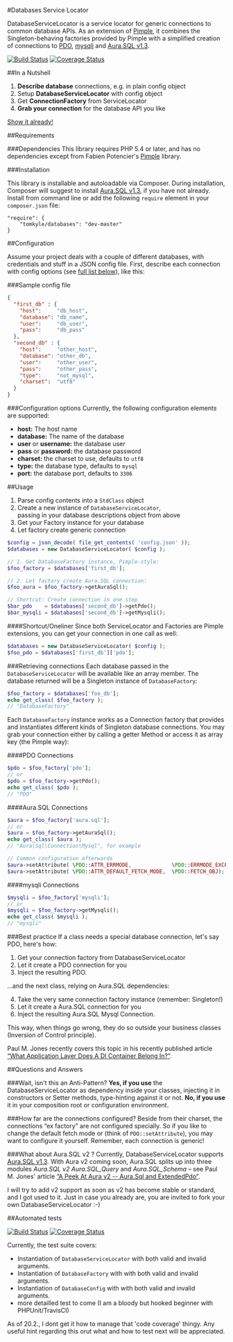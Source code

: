 #Databases Service Locator  

DatabaseServiceLocator is a service locator for generic connections to common database APIs. As an extension of [Pimple](https://github.com/fabpot/Pimple), it combines the Singleton-behaving factories provided by Pimple with a simplified creation of connections to [PDO](http://de.php.net/manual/en/book.pdo.php), [mysqli](http://www.php.net/manual/en/book.mysqli.php) and [Aura.SQL v1.3](https://github.com/auraphp/Aura.Sql/tree/master). 

[![Build Status](https://travis-ci.org/tomkyle/Databases.png?branch=master)](https://travis-ci.org/tomkyle/Databases)
[![Coverage Status](https://coveralls.io/repos/tomkyle/Databases/badge.png)](https://coveralls.io/r/tomkyle/Databases)

##In a Nutshell

1. **Describe database** connections, e.g. in plain config object
2. Setup **DatabaseServiceLocator** with config object 
3. Get **ConnectionFactory** from ServiceLocator
4. **Grab your connection** for the database API you like

[Show it already!](#usage)


##Requirements

###Dependencies
This library requires PHP 5.4 or later, and has no dependencies except from Fabien Potencier's [Pimple](https://github.com/fabpot/Pimple) library. 



###Installation

This library is installable and autoloadable via Composer. During installation, Composer will suggest to install [Aura.SQL v1.3](http://github.com/auraphp/Aura.Sql/tree/1.3.0), if you have not already. Install from command line or add the following `require` element in your `composer.json` file:

    "require": {
        "tomkyle/databases": "dev-master"
    }





##Configuration

Assume your project deals with a couple of different databases, with credentials and stuff in a JSON config file. First, describe each connection with config options (see [full list below](#configuration-options)), like this:

###Sample config file
```json
{
  "first_db" : {
    "host":     "db_host",
    "database": "db_name",
    "user":     "db_user",
    "pass":     "db_pass"
  },
  "second_db" : {
    "host":     "other_host",
    "database": "other_db",
    "user":     "other_user",
    "pass":     "other_pass",
    "type":     "not_mysql",
    "charset":  "utf8"
  }
}
```

###Configuration options
Currently, the following configuration elements are supported:

- **host:** The host name
- **database:** The name of the database
- **user** or **username:** the database user
- **pass** or **password:** the database password
- **charset:** the charset to use, defaults to `utf8`
- **type:** the database type, defaults to `mysql`
- **port:** the database port, defaults to `3306`


##Usage

1. Parse config contents into a `StdClass` object
2. Create a new instance of `DatabaseServiceLocator`,  
   passing in your database descriptions object from above
3. Get your Factory instance for your database
4. Let factory create generic connection 

```php
$config = json_decode( file_get_contents( 'config.json' ));
$databases = new DatabaseServiceLocator( $config );

// 1. Get DatabaseFactory instance, Pimple-style:
$foo_factory = $databases['first_db'];

// 2. Let factory create Aura.SQL connection:
$foo_aura = $foo_factory->getAuraSql();

// Shortcut: Create connection in one step
$bar_pdo    = $databases['second_db']->getPdo();
$bar_mysqli = $databases['second_db']->getMysqli();
```

####Shortcut/Oneliner
Since both ServiceLocator and Factories are Pimple extensions, you can get your connection in one call as well:

```php
$databases = new DatabaseServiceLocator( $config );
$foo_pdo = $databases['first_db']['pdo'];
```


###Retrieving connections
Each database passed in the `DatabaseServiceLocator` will be available like an array member. The database returned will be a Singleton instance of `DatabaseFactory`:

```php
$foo_factory = $databases['foo_db'];  
echo get_class( $foo_factory );
// "DatabaseFactory"
```

Each `DatabaseFactory` instance works as a Connection factory that provides and instantiates different kinds of Singleton database connections. You may grab your connection either by calling a getter Method or access it as array key (the Pimple way):

####PDO Connections

```php
$pdo = $foo_factory['pdo'];
// or 
$pdo = $foo_factory->getPdo();
echo get_class( $pdo );
// "PDO"
```

####Aura.SQL Connections

```php
$aura = $foo_factory['aura.sql'];
// or 
$aura = $foo_factory->getAuraSql();
echo get_class( $aura );
// "Aura\Sql\Connection\Mysql", for example

// Common configuration afterwards
$aura->setAttribute( \PDO::ATTR_ERRMODE,             \PDO::ERRMODE_EXCEPTION );
$aura->setAttribute( \PDO::ATTR_DEFAULT_FETCH_MODE,  \PDO::FETCH_OBJ);
```



####mysqli Connections

```php
$mysqli = $foo_factory['mysqli'];
// or 
$mysqli = $foo_factory->getMysqli();
echo get_class( $mysqli );
// "mysqli"
```

###Best practice
If a class needs a special database connection, let's say PDO, here's how: 

1. Get your connection factory from DatabaseServiceLocator
2. Let it create a PDO connection for you 
3. Inject the resulting PDO. 

…and the next class, relying on Aura.SQL dependencies:

4. Take the very same connection factory instance (remember: Singleton!)
5. Let it create a Aura.SQL connection for you
6. Inject the resulting Aura.SQL Mysql Connection. 

This way, when things go wrong, they do so outside your business classes (Inversion of Control principle).

Paul M. Jones recently covers this topic in his recently published article [“What Application Layer Does A DI Container Belong In?”](http://paul-m-jones.com/archives/5914).


##Questions and Answers


###Wait, isn't this an Anti-Pattern?
**Yes, if you use** the DatabaseServiceLocator as dependency inside your classes, injecting it in constructors or Setter methods, type-hinting against it or not. **No, if you use** it in your composition root or configuration environment.


###How far are the connections configured?
Beside from their charset, the connections “ex factory” are not configured specially. So if you like to change the default fetch mode or (think of `PDO::setAttribute`), you may want to configure it yourself. Remember, each connection is generic!

###What about Aura.SQL v2 ?
Currently, DatabaseServiceLocator supports [Aura.SQL v1.3](http://github.com/auraphp/Aura.Sql/tree/1.3.0). With Aura v2 coming soon, Aura.SQL splits up into three modules *Aura.SQL v2  Aura.SQL_Query* and *Aura.SQL_Schema* – see Paul M. Jones' article [“A Peek At Aura v2 -- Aura.Sql and ExtendedPdo”](http://auraphp.com/blog/2013/10/21/aura-sql-v2-extended-pdo/). 

I will try to add v2 support as soon as v2 has become stable or standard, and I got used to it. Just in case you already are, you are invited to fork your own DatabaseServiceLocator :-)



##Automated tests

[![Build Status](https://travis-ci.org/tomkyle/Databases.png?branch=master)](https://travis-ci.org/tomkyle/Databases)
[![Coverage Status](https://coveralls.io/repos/tomkyle/Databases/badge.png)](https://coveralls.io/r/tomkyle/Databases)

Currently, the test suite covers:

- Instantiation of `DatabaseServiceLocator` with both valid and invalid arguments.
- Instantiation of `DatabaseFactory` with with both valid and invalid arguments.
- Instantiation of `DatabaseConfig` with with both valid and invalid arguments.
- more detailled test to come (I am a bloody but hooked beginner with PHPUnit/TravisCI)

As of 20.2., I dont get it how to manage that 'code coverage' thingy. Any useful hint regarding this orut what and 
how to test next will be appreciated.

